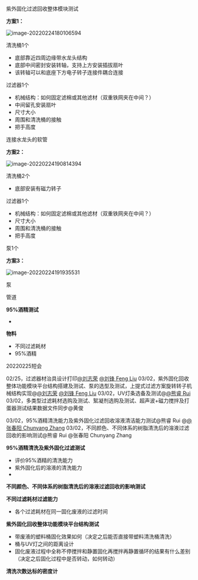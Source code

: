 紫外固化过滤回收整体模块测试

**方案1：**

![image-20220224180106594](E:\文档\GitHub\Notiz\紫外固化过滤回收整体模块测试.assets\image-20220224180106594.png)

清洗桶1个

- 底部靠近四周边缘带水龙头结构
- 底部中间密封安装转轴，支持上方安装插拔扇叶
- 该转轴可以和底座下方电子转子连接件耦合连接

过滤器1个

- 机械结构：如何固定滤棉或其他滤材（双重铁网夹在中间？）
- 中间留孔安装扇叶
- 尺寸大小
- 周围和清洗桶的接触
- 把手高度

连接水龙头的软管



**方案2：**

![image-20220224190814394](E:\文档\GitHub\Notiz\紫外固化过滤回收整体模块测试.assets\image-20220224190814394.png)

清洗桶2个

- 底部安装有磁力转子

过滤器1个

- 机械结构：如何固定滤棉或其他滤材（双重铁网夹在中间？）
- 尺寸大小
- 周围和清洗桶的接触
- 把手高度

泵1个



**方案3：**

![image-20220224191935531](E:\文档\GitHub\Notiz\紫外固化过滤回收整体模块测试.assets\image-20220224191935531.png)

泵

管道



**95%酒精测试**

- 

**物料**

- 不同过滤耗材
- 95%酒精





20220225短会

02/25，过滤器材治具设计打印[@刘志荣](app://desktop.dingtalk.com/web_content/chatbox.html?isFourColumnMode=false#) [@刘锋 Feng Liu](app://desktop.dingtalk.com/web_content/chatbox.html?isFourColumnMode=false#) 
03/02，紫外固化回收整体功能模块平台结构搭建及测试、泵的选型及测试，上提式过滤方案旋转转子机械结构实现@[@刘志荣](app://desktop.dingtalk.com/web_content/chatbox.html?isFourColumnMode=false#) [@刘锋 Feng Liu](app://desktop.dingtalk.com/web_content/chatbox.html?isFourColumnMode=false#) 
03/02，UV灯条选备及测试@[@熊睿 Rui](app://desktop.dingtalk.com/web_content/chatbox.html?isFourColumnMode=false#) 
03/02，多类型过滤耗材选购及测试、絮凝剂选购及测试、超声波+磁力搅拌及打蛋器测试结果数据文件同步@黄俊

03/02，95%酒精清洗能力及紫外固化过滤回收溶液清洁能力测试@熊睿 Rui @[@张春阳 Chunyang Zhang](app://desktop.dingtalk.com/web_content/chatbox.html?isFourColumnMode=false#) 
03/02，不同颜色、不同体系的树脂清洗后的溶液过滤回收的影响测试@熊睿 Rui @张春阳 Chunyang Zhang 

**95%酒精清洗及紫外固化过滤测试**

- 评价95%酒精的清洗能力
- 紫外固化后的溶液的清洗能力
- 

**不同颜色、不同体系的树脂清洗后的溶液过滤回收的影响测试**

**不同过滤耗材过滤能力**

- 各个过滤耗材在同一固化废液的过滤时间

**紫外固化回收整体功能模块平台结构测试**

- 带废液的塑料桶固化效果如何（决定之后能否直接带塑料清洗桶清洗）
- 桶与UV灯之间的距离设计
- 固化废液过程中全称不停搅拌和静置固化再搅拌再静置循环的结果有什么差别（决定之后固化过程中是否转动，如何转动）

**清洗次数达标的密度计**